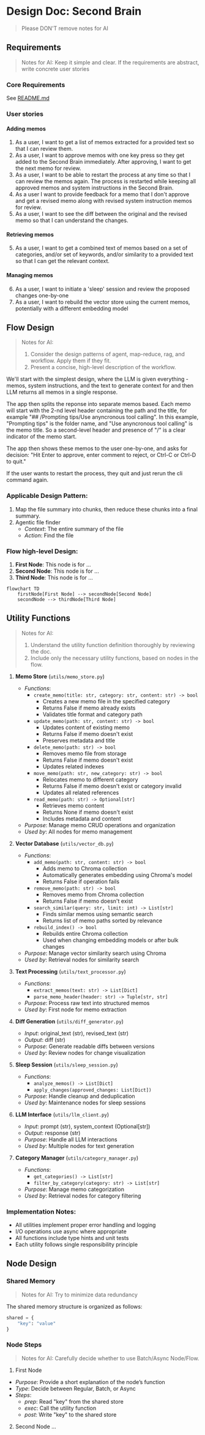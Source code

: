 # Design Doc: Second Brain

> Please DON'T remove notes for AI

## Requirements

> Notes for AI: Keep it simple and clear.
> If the requirements are abstract, write concrete user stories

### Core Requirements

See [README.md](README.md)

### User stories

#### Adding memos
1. As a user, I want to get a list of memos extracted for a provided text so that I can review them.
2. As a user, I want to approve memos with one key press so they get added to the Second Brain immediately. After approving, I want to get the next memo for review.
3. As a user, I want to be able to restart the process at any time so that I can review the memos again. The process is restarted while keeping all approved memos and system instructions in the Second Brain.
4. As a user I want to provide feedback for a memo that I don't approve and get a revised memo along with revised system instruction memos for review.
5. As a user, I want to see the diff between the original and the revised memo so that I can understand the changes.

#### Retrieving memos
5. As a user, I want to get a combined text of memos based on a set of categories, and/or set of keywords, and/or similarity to a provided text so that I can get the relevant context.

#### Managing memos
6. As a user, I want to initiate a 'sleep' session and review the proposed changes one-by-one
7. As a user, I want to rebuild the vector store using the current memos, potentially with a different embedding model

## Flow Design

> Notes for AI:
> 1. Consider the design patterns of agent, map-reduce, rag, and workflow. Apply them if they fit.
> 2. Present a concise, high-level description of the workflow.

We'll start with the simplest design, where the LLM is given everything - memos, system instructions, and the text to generate context for and then LLM returns all memos in a single response.

The app then splits the reponse into separate memos based. Each memo will start with the 2-nd level header containing the path and the title, for example "## /Prompting tips/Use anyncronous tool calling". In this example, "Prompting tips" is the folder name, and "Use anyncronous tool calling" is the memo title. So a second-level header and presence of "/" is a clear indicator of the memo start.

The app then shows these memos to the user one-by-one, and asks for decision:
"Hit Enter to approve, enter comment to reject, or Ctrl-C or Ctrl-D to quit."

If the user wants to restart the process, they quit and just rerun the cli command again.

### Applicable Design Pattern:

1. Map the file summary into chunks, then reduce these chunks into a final summary.
2. Agentic file finder
   - *Context*: The entire summary of the file
   - *Action*: Find the file

### Flow high-level Design:

1. **First Node**: This node is for ...
2. **Second Node**: This node is for ...
3. **Third Node**: This node is for ...

```mermaid
flowchart TD
    firstNode[First Node] --> secondNode[Second Node]
    secondNode --> thirdNode[Third Node]
```
## Utility Functions

> Notes for AI:
> 1. Understand the utility function definition thoroughly by reviewing the doc.
> 2. Include only the necessary utility functions, based on nodes in the flow.

1. **Memo Store** (`utils/memo_store.py`)
   - *Functions*:
     - `create_memo(title: str, category: str, content: str) -> bool`
       - Creates a new memo file in the specified category
       - Returns False if memo already exists
       - Validates title format and category path
     - `update_memo(path: str, content: str) -> bool`
       - Updates content of existing memo
       - Returns False if memo doesn't exist
       - Preserves metadata and title
     - `delete_memo(path: str) -> bool`
       - Removes memo file from storage
       - Returns False if memo doesn't exist
       - Updates related indexes
     - `move_memo(path: str, new_category: str) -> bool`
       - Relocates memo to different category
       - Returns False if memo doesn't exist or category invalid
       - Updates all related references
     - `read_memo(path: str) -> Optional[str]`
       - Retrieves memo content
       - Returns None if memo doesn't exist
       - Includes metadata and content
   - *Purpose*: Manage memo CRUD operations and organization
   - *Used by*: All nodes for memo management

2. **Vector Database** (`utils/vector_db.py`)
   - *Functions*:
     - `add_memo(path: str, content: str) -> bool`
       - Adds memo to Chroma collection
       - Automatically generates embedding using Chroma's model
       - Returns False if operation fails
     - `remove_memo(path: str) -> bool`
       - Removes memo from Chroma collection
       - Returns False if memo doesn't exist
     - `search_similar(query: str, limit: int) -> List[str]`
       - Finds similar memos using semantic search
       - Returns list of memo paths sorted by relevance
     - `rebuild_index() -> bool`
       - Rebuilds entire Chroma collection
       - Used when changing embedding models or after bulk changes
   - *Purpose*: Manage vector similarity search using Chroma
   - *Used by*: Retrieval nodes for similarity search

3. **Text Processing** (`utils/text_processor.py`)
   - *Functions*:
     - `extract_memos(text: str) -> List[Dict]`
     - `parse_memo_header(header: str) -> Tuple[str, str]`
   - *Purpose*: Process raw text into structured memos
   - *Used by*: First node for memo extraction

4. **Diff Generation** (`utils/diff_generator.py`)
   - *Input*: original_text (str), revised_text (str)
   - *Output*: diff (str)
   - *Purpose*: Generate readable diffs between versions
   - *Used by*: Review nodes for change visualization

5. **Sleep Session** (`utils/sleep_session.py`)
   - *Functions*:
     - `analyze_memos() -> List[Dict]`
     - `apply_changes(approved_changes: List[Dict])`
   - *Purpose*: Handle cleanup and deduplication
   - *Used by*: Maintenance nodes for sleep sessions

6. **LLM Interface** (`utils/llm_client.py`)
   - *Input*: prompt (str), system_context (Optional[str])
   - *Output*: response (str)
   - *Purpose*: Handle all LLM interactions
   - *Used by*: Multiple nodes for text generation

7. **Category Manager** (`utils/category_manager.py`)
   - *Functions*:
     - `get_categories() -> List[str]`
     - `filter_by_category(category: str) -> List[str]`
   - *Purpose*: Manage memo categorization
   - *Used by*: Retrieval nodes for category filtering

### Implementation Notes:
- All utilities implement proper error handling and logging
- I/O operations use async where appropriate
- All functions include type hints and unit tests
- Each utility follows single responsibility principle

## Node Design

### Shared Memory

> Notes for AI: Try to minimize data redundancy

The shared memory structure is organized as follows:

```python
shared = {
    "key": "value"
}
```

### Node Steps

> Notes for AI: Carefully decide whether to use Batch/Async Node/Flow.

1. First Node
  - *Purpose*: Provide a short explanation of the node’s function
  - *Type*: Decide between Regular, Batch, or Async
  - *Steps*:
    - *prep*: Read "key" from the shared store
    - *exec*: Call the utility function
    - *post*: Write "key" to the shared store

2. Second Node
  ...
